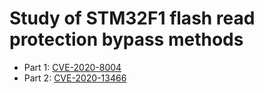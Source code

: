 # Study of STM32F1 flash read protection bypass methods 
- Part 1: [CVE-2020-8004](./CVE-2020-8004/cve-2020-8004.md)
- Part 2: [CVE-2020-13466](./CVE-2020-13466/cve-2020-13466-1.md)
